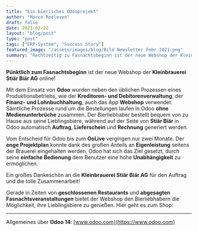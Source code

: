 ```yaml
---
title: "Ein bierisches Odooprojekt"
author: "Marco Roeleven"
draft: false
date: 2021-02-22
layout: "blog/post"
type: "post"
tags: ["ERP-System", "Success Story"]
featured_image: "/assets/images/blog/Bild Newsletter Febr 2021.png"
summary: "Rechtzeitig zu Fasnachtsbeginn ist der neue Webshop der Kleinbrauerei Stiär Biär AG online.   Mit dem Einsatz von Odoo wurden nebst den üblichen Prozesse eines Produktionsbetriebes wie Kreditoren- und..."
---
```


**Pünktlich zum Fasnachtsbeginn** ist der neue Webshop der **Kleinbrauerei Stiär Biär AG** online!

Mit dem Einsatz von **Odoo** wurden neben den üblichen Prozessen eines Produktionsbetriebs, wie der **Kreditoren- und Debitorenverwaltung**, der **Finanz- und Lohnbuchhaltung**, auch das App **Webshop** verwendet. Sämtliche Prozesse rund um die Bestellungen laufen in Odoo **ohne Medienunterbrüche** zusammen. Der Bierliebhaber bestellt bequem von zu Hause aus seine Lieblingsbiere, während auf der Seite von **Stiär Biär** in Odoo automatisch **Auftrag**, **Lieferschein** und **Rechnung** generiert werden.

Vom Entscheid für Odoo bis zum **GoLive** vergingen nur zwei Monate. Der **enge Projektplan** konnte dank des großen Anteils an **Eigenleistung** seitens der Brauerei eingehalten werden. Odoo hat sich das Ziel gesetzt, durch seine **einfache Bedienung** dem Benutzer eine hohe **Unabhängigkeit** zu ermöglichen.

Ein großes Dankeschön an die **Kleinbrauerei Stiär Biär AG** für den Auftrag und die tolle Zusammenarbeit!

Gerade in Zeiten von **geschlossenen Restaurants** und **abgesagten Fasnachtsveranstaltungen** bietet der Webshop den Bierliebhabern die Möglichkeit, ihre Lieblingsbiere zu genießen. Hier geht es zum Shop:

---

Allgemeines über **Odoo 14**: [www.odoo.com](https://www.odoo.com)
